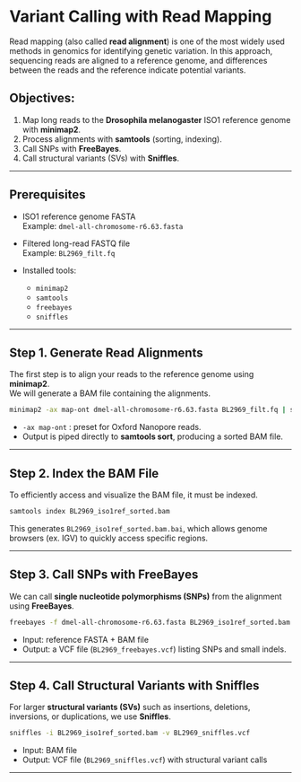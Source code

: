 # Variant Calling with Read Mapping

Read mapping (also called **read alignment**) is one of the most widely used methods in genomics for identifying genetic variation. In this approach, sequencing reads are aligned to a reference genome, and differences between the reads and the reference indicate potential variants.  

## Objectives:
1. Map long reads to the **Drosophila melanogaster** ISO1 reference genome with **minimap2**.  
2. Process alignments with **samtools** (sorting, indexing).  
3. Call SNPs with **FreeBayes**.  
4. Call structural variants (SVs) with **Sniffles**.  

---

## Prerequisites

- ISO1 reference genome FASTA  
  Example: `dmel-all-chromosome-r6.63.fasta`  

- Filtered long-read FASTQ file  
  Example: `BL2969_filt.fq`  

- Installed tools:  
  - `minimap2`  
  - `samtools`  
  - `freebayes`  
  - `sniffles`

---

## Step 1. Generate Read Alignments

The first step is to align your reads to the reference genome using **minimap2**.  
We will generate a BAM file containing the alignments.

```bash
minimap2 -ax map-ont dmel-all-chromosome-r6.63.fasta BL2969_filt.fq | samtools sort -O BAM -o BL2969_iso1ref_sorted.bam -
```

- `-ax map-ont` : preset for Oxford Nanopore reads.  
- Output is piped directly to **samtools sort**, producing a sorted BAM file.  

---

## Step 2. Index the BAM File

To efficiently access and visualize the BAM file, it must be indexed.

```bash
samtools index BL2969_iso1ref_sorted.bam
```

This generates `BL2969_iso1ref_sorted.bam.bai`, which allows genome browsers (ex. IGV) to quickly access specific regions.

---

## Step 3. Call SNPs with FreeBayes

We can call **single nucleotide polymorphisms (SNPs)** from the alignment using **FreeBayes**.

```bash
freebayes -f dmel-all-chromosome-r6.63.fasta BL2969_iso1ref_sorted.bam > BL2969_freebayes.vcf
```

- Input: reference FASTA + BAM file  
- Output: a VCF file (`BL2969_freebayes.vcf`) listing SNPs and small indels.  

---

## Step 4. Call Structural Variants with Sniffles

For larger **structural variants (SVs)** such as insertions, deletions, inversions, or duplications, we use **Sniffles**.

```bash
sniffles -i BL2969_iso1ref_sorted.bam -v BL2969_sniffles.vcf
```

- Input: BAM file  
- Output: VCF file (`BL2969_sniffles.vcf`) with structural variant calls  

---

